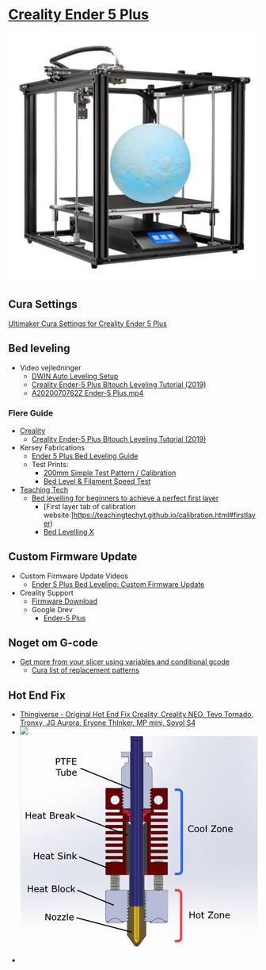# [Creality Ender 5 Plus](https://www.creality3dofficial.com/collections/3d-printer)

![Creality Ender 5 Plus](./Image/Creality-Ender-5-Plus-510x510.webp)

## Cura Settings

[Ultimaker Cura Settings for Creality Ender 5 Plus](./PrinterSettingsCura.md)

## Bed leveling

* Video vejledninger
  * [DWIN Auto Leveling Setup](https://www.youtube.com/watch?v=4ii58n5ha1s)
  * [Creality Ender-5 Plus Bltouch Leveling Tutorial (2019)](https://www.youtube.com/watch?v=zSOVAdKw4ss)
  * [A2020070762Z Ender-5 Plus.mp4](https://drive.google.com/file/d/1851mAZ8tfC0EvQVRBCnmnSOjeXA4_jM4/view?usp=share_link)

### Flere Guide

* [Creality](https://www.youtube.com/@Creality3D)
  * [Creality Ender-5 Plus Bltouch Leveling Tutorial (2019)](https://www.youtube.com/watch?v=zSOVAdKw4ss)
* Kersey Fabrications
  * [Ender 5 Plus Bed Leveling Guide](https://www.youtube.com/watch?v=kdQ_0IvolnE)
  * Test Prints:
    * [200mm Simple Test Pattern / Calibration](https://www.thingiverse.com/thing:3058427)
    * [Bed Level & Filament Speed Test](https://www.thingiverse.com/thing:5002169)
* [Teaching Tech](https://www.youtube.com/@TeachingTech)
  * [Bed levelling for beginners to achieve a perfect first layer](https://www.youtube.com/watch?v=Ze36SX1xzOE)
    * [First layer tab of calibration website:]https://teachingtechyt.github.io/calibration.html#firstlayer)
    * [Bed Levelling X](https://www.thingiverse.com/thing:4077747) 


## Custom Firmware Update

* Custom Firmware Update Videos
  * [Ender 5 Plus Bed Leveling: Custom Firmware Update](https://www.youtube.com/watch?v=9pDoxf13_wg)
* Creality Support
  * [Firmware Download](https://www.creality3dofficial.com/pages/firmware-files-download-troubleshooting)
  * Google Drev
    * [Ender-5 Plus](https://drive.google.com/drive/folders/16596EvFWv9C9ClbavmHPc4J3MJ4_N3h_)

## Noget om G-code

* [Get more from your slicer using variables and conditional gcode](https://www.youtube.com/watch?v=rsMm2tgiWew "Teaching Tech")
  * [Cura list of replacement patterns](http://files.fieldofview.com/cura/Replacement_Patterns.html)

## Hot End Fix

* [Thingiverse - 
Original Hot End Fix Creality, Creality NEO, Tevo Tornado, Tronxy, JG Aurora, Eryone ThInker, MP mini, Sovol S4](https://www.thingiverse.com/thing:3203831)
* ![](../Original_Hot_End_Fix_Creality__Creality_NEO__Tevo_Tornado__Tronxy__JG_Aurora__Eryone_ThInker__MP_mini__Sovol_S4_3203831/Sk%C3%A6rmbillede%20fra%202023-02-26%2021-05-27.png)
* ![](../Original_Hot_End_Fix_Creality__Creality_NEO__Tevo_Tornado__Tronxy__JG_Aurora__Eryone_ThInker__MP_mini__Sovol_S4_3203831/HotendDiagram.png)